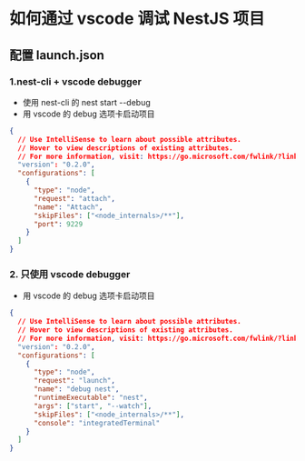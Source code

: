 # 如何通过 vscode 调试 NestJS 项目

## 配置 launch.json

### 1.nest-cli + vscode debugger

- 使用 nest-cli 的 nest start --debug
- 用 vscode 的 debug 选项卡启动项目

```json
{
  // Use IntelliSense to learn about possible attributes.
  // Hover to view descriptions of existing attributes.
  // For more information, visit: https://go.microsoft.com/fwlink/?linkid=830387
  "version": "0.2.0",
  "configurations": [
    {
      "type": "node",
      "request": "attach",
      "name": "Attach",
      "skipFiles": ["<node_internals>/**"],
      "port": 9229
    }
  ]
}
```

### 2. 只使用 vscode debugger

- 用 vscode 的 debug 选项卡启动项目

```json
{
  // Use IntelliSense to learn about possible attributes.
  // Hover to view descriptions of existing attributes.
  // For more information, visit: https://go.microsoft.com/fwlink/?linkid=830387
  "version": "0.2.0",
  "configurations": [
    {
      "type": "node",
      "request": "launch",
      "name": "debug nest",
      "runtimeExecutable": "nest",
      "args": ["start", "--watch"],
      "skipFiles": ["<node_internals>/**"],
      "console": "integratedTerminal"
    }
  ]
}
```
